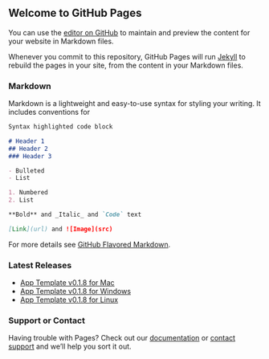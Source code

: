 ## Welcome to GitHub Pages

You can use the [editor on GitHub](https://github.com/lzxindustries/lzxtempl-desktop-app/edit/main/docs/index.md) to maintain and preview the content for your website in Markdown files.

Whenever you commit to this repository, GitHub Pages will run [Jekyll](https://jekyllrb.com/) to rebuild the pages in your site, from the content in your Markdown files.

### Markdown

Markdown is a lightweight and easy-to-use syntax for styling your writing. It includes conventions for

```markdown
Syntax highlighted code block

# Header 1
## Header 2
### Header 3

- Bulleted
- List

1. Numbered
2. List

**Bold** and _Italic_ and `Code` text

[Link](url) and ![Image](src)
```

For more details see [GitHub Flavored Markdown](https://guides.github.com/features/mastering-markdown/).

### Latest Releases

- [App Template v0.1.8 for Mac](https://github.com/lzxindustries/lzxtempl-desktop-app/releases/download/v0.1.8/AppTemplate-0.1.8-Darwin.dmg)
- [App Template v0.1.8 for Windows](https://github.com/lzxindustries/lzxtempl-desktop-app/releases/download/v0.1.8/AppTemplate-0.1.8-win64.exe)
- [App Template v0.1.8 for Linux](https://github.com/lzxindustries/lzxtempl-desktop-app/releases/download/v0.1.8/AppTemplate-0.1.8-Linux.run)


### Support or Contact

Having trouble with Pages? Check out our [documentation](https://docs.github.com/categories/github-pages-basics/) or [contact support](https://github.com/contact) and we’ll help you sort it out.
